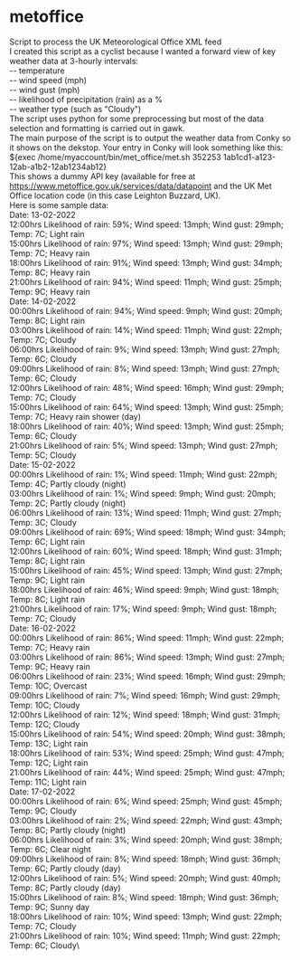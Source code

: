 # metoffice
Script to process the UK Meteorological Office XML feed \
I created this script as a cyclist because I wanted a forward view of key weather data at 3-hourly intervals: \
-- temperature \
-- wind speed (mph) \
-- wind gust (mph) \
-- likelihood of precipitation (rain) as a % \
-- weather type (such as "Cloudy") \
The script uses python for some preprocessing but most of the data selection and formatting is carried out in gawk.  \
The main purpose of the script is to output the weather data from Conky so it shows on the dekstop. Your entry in Conky will look something like this: \
${exec /home/myaccount/bin/met_office/met.sh 352253 1ab1cd1-a123-12ab-a1b2-12ab1234ab12} \
This shows a dummy API key (available for free at https://www.metoffice.gov.uk/services/data/datapoint and the UK Met Office location code (in this case Leighton Buzzard, UK). \
Here is some sample data: \
Date: 13-02-2022 \
12:00hrs  Likelihood of rain: 59%; Wind speed: 13mph; Wind gust: 29mph; Temp: 7C; Light rain\
15:00hrs  Likelihood of rain: 97%; Wind speed: 13mph; Wind gust: 29mph; Temp: 7C; Heavy rain\
18:00hrs  Likelihood of rain: 91%; Wind speed: 13mph; Wind gust: 34mph; Temp: 8C; Heavy rain\
21:00hrs  Likelihood of rain: 94%; Wind speed: 11mph; Wind gust: 25mph; Temp: 9C; Heavy rain\
Date: 14-02-2022\
00:00hrs  Likelihood of rain: 94%; Wind speed: 9mph; Wind gust: 20mph; Temp: 8C; Light rain\
03:00hrs  Likelihood of rain: 14%; Wind speed: 11mph; Wind gust: 22mph; Temp: 7C; Cloudy\
06:00hrs  Likelihood of rain: 9%; Wind speed: 13mph; Wind gust: 27mph; Temp: 6C; Cloudy\
09:00hrs  Likelihood of rain: 8%; Wind speed: 13mph; Wind gust: 27mph; Temp: 6C; Cloudy\
12:00hrs  Likelihood of rain: 48%; Wind speed: 16mph; Wind gust: 29mph; Temp: 7C; Cloudy\
15:00hrs  Likelihood of rain: 64%; Wind speed: 13mph; Wind gust: 25mph; Temp: 7C; Heavy rain shower (day)\
18:00hrs  Likelihood of rain: 40%; Wind speed: 13mph; Wind gust: 25mph; Temp: 6C; Cloudy\
21:00hrs  Likelihood of rain: 5%; Wind speed: 13mph; Wind gust: 27mph; Temp: 5C; Cloudy\
Date: 15-02-2022\
00:00hrs  Likelihood of rain: 1%; Wind speed: 11mph; Wind gust: 22mph; Temp: 4C; Partly cloudy (night)\
03:00hrs  Likelihood of rain: 1%; Wind speed: 9mph; Wind gust: 20mph; Temp: 2C; Partly cloudy (night)\
06:00hrs  Likelihood of rain: 13%; Wind speed: 11mph; Wind gust: 27mph; Temp: 3C; Cloudy\
09:00hrs  Likelihood of rain: 69%; Wind speed: 18mph; Wind gust: 34mph; Temp: 6C; Light rain\
12:00hrs  Likelihood of rain: 60%; Wind speed: 18mph; Wind gust: 31mph; Temp: 8C; Light rain\
15:00hrs  Likelihood of rain: 45%; Wind speed: 13mph; Wind gust: 27mph; Temp: 9C; Light rain\
18:00hrs  Likelihood of rain: 46%; Wind speed: 9mph; Wind gust: 18mph; Temp: 8C; Light rain\
21:00hrs  Likelihood of rain: 17%; Wind speed: 9mph; Wind gust: 18mph; Temp: 7C; Cloudy\
Date: 16-02-2022\
00:00hrs  Likelihood of rain: 86%; Wind speed: 11mph; Wind gust: 22mph; Temp: 7C; Heavy rain\
03:00hrs  Likelihood of rain: 86%; Wind speed: 13mph; Wind gust: 27mph; Temp: 9C; Heavy rain\
06:00hrs  Likelihood of rain: 23%; Wind speed: 16mph; Wind gust: 29mph; Temp: 10C; Overcast\
09:00hrs  Likelihood of rain: 7%; Wind speed: 16mph; Wind gust: 29mph; Temp: 10C; Cloudy\
12:00hrs  Likelihood of rain: 12%; Wind speed: 18mph; Wind gust: 31mph; Temp: 12C; Cloudy\
15:00hrs  Likelihood of rain: 54%; Wind speed: 20mph; Wind gust: 38mph; Temp: 13C; Light rain\
18:00hrs  Likelihood of rain: 53%; Wind speed: 25mph; Wind gust: 47mph; Temp: 12C; Light rain\
21:00hrs  Likelihood of rain: 44%; Wind speed: 25mph; Wind gust: 47mph; Temp: 11C; Light rain\
Date: 17-02-2022\
00:00hrs  Likelihood of rain: 6%; Wind speed: 25mph; Wind gust: 45mph; Temp: 9C; Cloudy\
03:00hrs  Likelihood of rain: 2%; Wind speed: 22mph; Wind gust: 43mph; Temp: 8C; Partly cloudy (night)\
06:00hrs  Likelihood of rain: 3%; Wind speed: 20mph; Wind gust: 38mph; Temp: 6C; Clear night\
09:00hrs  Likelihood of rain: 8%; Wind speed: 18mph; Wind gust: 36mph; Temp: 6C; Partly cloudy (day)\
12:00hrs  Likelihood of rain: 5%; Wind speed: 20mph; Wind gust: 40mph; Temp: 8C; Partly cloudy (day)\
15:00hrs  Likelihood of rain: 8%; Wind speed: 18mph; Wind gust: 36mph; Temp: 9C; Sunny day\
18:00hrs  Likelihood of rain: 10%; Wind speed: 13mph; Wind gust: 22mph; Temp: 7C; Cloudy\
21:00hrs  Likelihood of rain: 10%; Wind speed: 11mph; Wind gust: 22mph; Temp: 6C; Cloudy\
